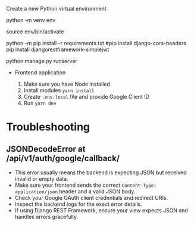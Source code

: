 Create a new Python virtual environment

python -m venv env

source env/bin/activate

python -m pip install -r requirements.txt
#pip install django-cors-headers
pip install djangorestframework-simplejwt

python manage.py runserver


 - Frontend application

    1. Make sure you have Node installed
    2. Install modules `yarn install`
    3. Create `.env.local` file and provide Google Client ID
    4. Run `yarn dev`

# Troubleshooting

## JSONDecodeError at /api/v1/auth/google/callback/

- This error usually means the backend is expecting JSON but received invalid or empty data.
- Make sure your frontend sends the correct `Content-Type: application/json` header and a valid JSON body.
- Check your Google OAuth client credentials and redirect URIs.
- Inspect the backend logs for the exact error details.
- If using Django REST Framework, ensure your view expects JSON and handles errors gracefully.
